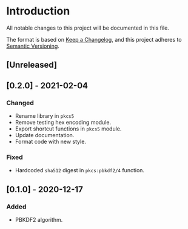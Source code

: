 # Introduction
All notable changes to this project will be documented in this file.

The format is based on [Keep a
Changelog](https://keepachangelog.com/en/1.0.0/), and this project
adheres to [Semantic Versioning](https://semver.org/spec/v2.0.0.html).

## [Unreleased]

## [0.2.0] - 2021-02-04
### Changed
- Rename library in `pkcs5`
- Remove testing hex encoding module.
- Export shortcut functions in `pkcs5` module.
- Update documentation.
- Format code with new style.

### Fixed
- Hardcoded `sha512` digest in `pkcs:pbkdf2/4` function.

## [0.1.0] - 2020-12-17
### Added
- PBKDF2 algorithm.
